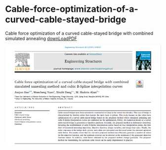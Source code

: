 # Cable-force-optimization-of-a-curved-cable-stayed-bridge
Cable force optimization of a curved cable-stayed bridge with combined simulated annealing [downLoadPDF](https://www.sciencedirect.com/science/article/pii/S0141029619311046?via%3Dihub)

![ ](https://github.com/Junjun1guo/Cable-force-optimization-of-a-curved-cable-stayed-bridge/raw/master/paper.png)
